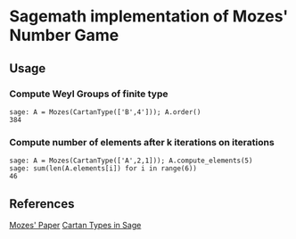# Sagemath implementation of Mozes' Number Game

## Usage

### Compute Weyl Groups of finite type

````
sage: A = Mozes(CartanType(['B',4'])); A.order()
384
````

### Compute number of elements after k iterations on iterations

````
sage: A = Mozes(CartanType(['A',2,1])); A.compute_elements(5)
sage: sum(len(A.elements[i]) for i in range(6))
46
````

## References

[Mozes' Paper](http://www.sciencedirect.com/science/article/pii/009731659090024Q)
[Cartan Types in Sage](http://doc.sagemath.org/html/en/reference/combinat/sage/combinat/root_system/cartan_type.html)
